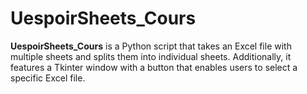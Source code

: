# UespoirSheets_Cours

**UespoirSheets_Cours** is a Python script that takes an Excel file with multiple sheets and splits them into individual sheets. Additionally, it features a Tkinter window with a button that enables users to select a specific Excel file.
